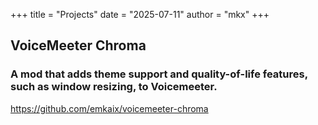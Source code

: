 +++
title = "Projects"
date = "2025-07-11"
author = "mkx"
+++

## VoiceMeeter Chroma

### A mod that adds theme support and quality-of-life features, such as window resizing, to Voicemeeter.

https://github.com/emkaix/voicemeeter-chroma
